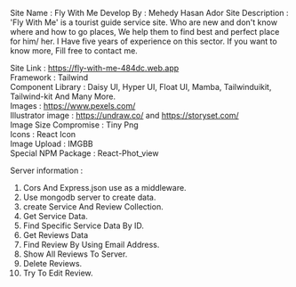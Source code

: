 Site Name : Fly With Me
Develop By : Mehedy Hasan Ador
Site Description : 'Fly With Me' is a tourist guide service site. Who are new and don't know where and how to go places, We help them to find best and perfect place for him/ her.
I Have five years of experience on this sector. If you want to know more, Fill free to contact me.

Site Link : https://fly-with-me-484dc.web.app <br>
Framework : Tailwind <br>
Component Library : Daisy UI, Hyper UI, Float UI, Mamba, Tailwinduikit, Tailwind-kit And Many More. <br>
Images : https://www.pexels.com/ <br>
Illustrator image : https://undraw.co/ and https://storyset.com/ <br>
Image Size Compromise : Tiny Png <br>
Icons : React Icon <br>
Image Upload : IMGBB <br>
Special NPM Package : React-Phot_view <br>

Server information :

1. Cors And Express.json use as a middleware.
2. Use mongodb server to create data.
3. create Service And Review Collection.
4. Get Service Data.
5. Find Specific Service Data By ID.
6. Get Reviews Data
7. Find Review By Using Email Address.
8. Show All Reviews To Server.
9. Delete Reviews.
10. Try To Edit Review.
